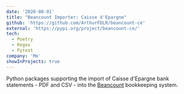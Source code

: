 ```yaml
---
date: '2020-08-01'
title: "Beancount Importer: Caisse d'Epargne"
github: 'https://github.com/ArthurFDLR/beancount-ce'
external: 'https://pypi.org/project/beancount-ce/'
tech:
  - Poetry
  - Regex
  - Pytest
company: 'Me'
showInProjects: true
---
```


Python packages supporting the import of Caisse d'Epargne bank statements - PDF and CSV - into the [Beancount](https://github.com/beancount/beancount) bookkeeping system.
